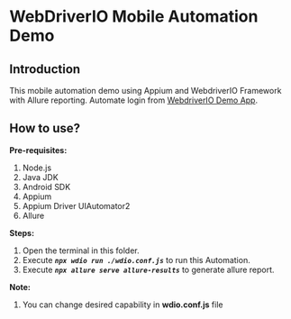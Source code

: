 # WebDriverIO Mobile Automation Demo

## Introduction
This mobile automation demo using Appium and WebdriverIO Framework with Allure reporting.
Automate login from [WebdriverIO Demo App](https://github.com/webdriverio/native-demo-app).

## How to use?

**Pre-requisites:**
1. Node.js
2. Java JDK
3. Android SDK
4. Appium
5. Appium Driver UIAutomator2
6. Allure


**Steps:**
1. Open the terminal in this folder.
2. Execute ***`npx wdio run ./wdio.conf.js`*** to run this Automation.
3. Execute ***`npx allure serve allure-results`*** to generate allure report.


**Note:**
1. You can change desired capability in **wdio.conf.js** file


